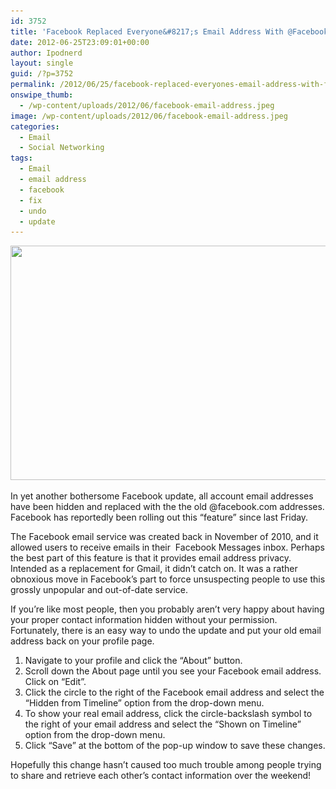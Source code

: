 ```yaml
---
id: 3752
title: 'Facebook Replaced Everyone&#8217;s Email Address With @Facebook.com'
date: 2012-06-25T23:09:01+00:00
author: Ipodnerd
layout: single
guid: /?p=3752
permalink: /2012/06/25/facebook-replaced-everyones-email-address-with-facebook-com/
onswipe_thumb:
  - /wp-content/uploads/2012/06/facebook-email-address.jpeg
image: /wp-content/uploads/2012/06/facebook-email-address.jpeg
categories:
  - Email
  - Social Networking
tags:
  - Email
  - email address
  - facebook
  - fix
  - undo
  - update
---
```

[<img class="aligncenter size-full wp-image-3753" title="facebook-email-address" src="/wp-content/uploads/2012/06/facebook-email-address.jpeg" alt="" width="600" height="375" srcset="/wp-content/uploads/2012/06/facebook-email-address.jpeg 600w, /wp-content/uploads/2012/06/facebook-email-address-300x187.jpeg 300w, /wp-content/uploads/2012/06/facebook-email-address-180x112.jpeg 180w, /wp-content/uploads/2012/06/facebook-email-address-360x225.jpeg 360w" sizes="(max-width: 600px) 100vw, 600px" />](/wp-content/uploads/2012/06/facebook-email-address.jpeg)

In yet another bothersome Facebook update, all account email addresses have been hidden and replaced with the the old @facebook.com addresses. Facebook has reportedly been rolling out this &#8220;feature&#8221; since last Friday.

The Facebook email service was created back in November of 2010, and it allowed users to receive emails in their  Facebook Messages inbox. Perhaps the best part of this feature is that it provides email address privacy. Intended as a replacement for Gmail, it didn&#8217;t catch on. It was a rather obnoxious move in Facebook&#8217;s part to force unsuspecting people to use this grossly unpopular and out-of-date service.

If you&#8217;re like most people, then you probably aren&#8217;t very happy about having your proper contact information hidden without your permission. Fortunately, there is an easy way to undo the update and put your old email address back on your profile page.

  1. Navigate to your profile and click the &#8220;About&#8221; button.
  2. Scroll down the About page until you see your Facebook email address. Click on &#8220;Edit&#8221;.
  3. Click the circle to the right of the Facebook email address and select the &#8220;Hidden from Timeline&#8221; option from the drop-down menu.
  4. To show your real email address, click the circle-backslash symbol to the right of your email address and select the &#8220;Shown on Timeline&#8221; option from the drop-down menu.
  5. Click &#8220;Save&#8221; at the bottom of the pop-up window to save these changes.

<div>
  Hopefully this change hasn&#8217;t caused too much trouble among people trying to share and retrieve each other&#8217;s contact information over the weekend!
</div>
